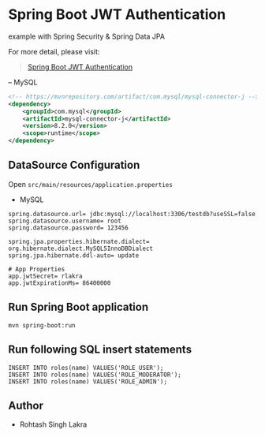 # Spring Boot JWT Authentication
 
 example with Spring Security & Spring Data JPA

For more detail, please visit:
> [Spring Boot JWT Authentication](https://github.com/rslakra/Spring.git)

– MySQL
```xml
<!-- https://mvnrepository.com/artifact/com.mysql/mysql-connector-j -->
<dependency>
    <groupId>com.mysql</groupId>
    <artifactId>mysql-connector-j</artifactId>
    <version>8.2.0</version>
    <scope>runtime</scope>
</dependency>
```
## DataSource Configuration
Open `src/main/resources/application.properties`

- MySQL
```
spring.datasource.url= jdbc:mysql://localhost:3306/testdb?useSSL=false
spring.datasource.username= root
spring.datasource.password= 123456

spring.jpa.properties.hibernate.dialect= org.hibernate.dialect.MySQL5InnoDBDialect
spring.jpa.hibernate.ddl-auto= update

# App Properties
app.jwtSecret= rlakra
app.jwtExpirationMs= 86400000
```

## Run Spring Boot application

```
mvn spring-boot:run
```

## Run following SQL insert statements
```
INSERT INTO roles(name) VALUES('ROLE_USER');
INSERT INTO roles(name) VALUES('ROLE_MODERATOR');
INSERT INTO roles(name) VALUES('ROLE_ADMIN');
```


## Author
- Rohtash Singh Lakra
